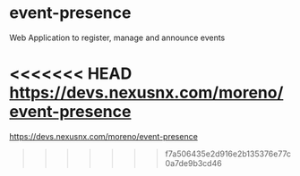 # event-presence
Web Application to register, manage and announce events

<<<<<<< HEAD
https://devs.nexusnx.com/moreno/event-presence
=======
https://devs.nexusnx.com/moreno/event-presence
>>>>>>> f7a506435e2d916e2b135376e77c0a7de9b3cd46
